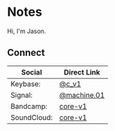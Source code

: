 <body>
  <h1>Notes</h1>
  Hi, I'm Jason.
    <h2>Connect</h2>
    <table>
        <thead>
            <tr>
                <th>Social</th>
                <th>Direct Link</th>
            </tr>
        </thead>
        <tbody>
            <tr>
                      <td align="left">Keybase:</td>
                <td align="left"><a href="https://keybase.io/c_v1" rel="nofollow">@c_v1</a></td>
            </tr>
            <tr>
                <td align="left">Signal:</td>
                <td align="left"><a href="https://signal.me/#eu/machine.01" rel="nofollow">@machine.01</a></td>
            </tr>
            <tr>
                <td align="left">Bandcamp:</td>
                <td align="left"><a href="https://bandcamp.com/core-v1" rel="nofollow">core-v1</a></td>
            </tr>
             <tr>
                <td align="left">SoundCloud:</td>
                <td><a href="https://soundcloud.com/core-v1" rel="nofollow">core-v1</a></td>
            </tr>
        </tbody>
    </table>
</body>
